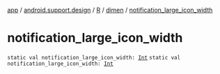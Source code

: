 [app](../../../index.md) / [android.support.design](../../index.md) / [R](../index.md) / [dimen](index.md) / [notification_large_icon_width](.)

# notification_large_icon_width

`static val notification_large_icon_width: `[`Int`](https://kotlinlang.org/api/latest/jvm/stdlib/kotlin/-int/index.html)
`static val notification_large_icon_width: `[`Int`](https://kotlinlang.org/api/latest/jvm/stdlib/kotlin/-int/index.html)